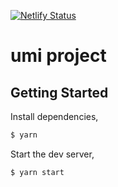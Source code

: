 [![Netlify Status](https://api.netlify.com/api/v1/badges/9b39687d-b77c-459d-a992-fe4e88e1d4e4/deploy-status)](https://app.netlify.com/sites/peaceful-tereshkova-eb28cc/deploys)


# umi project

## Getting Started

Install dependencies,

```bash
$ yarn
```

Start the dev server,

```bash
$ yarn start
```
